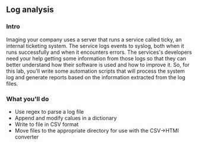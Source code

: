 ## Log analysis

### Intro
Imaging your company uses a server that runs a service called ticky, 
an internal ticketing system. The service logs events to syslog, both when it runs successfully and when it encounters errors.
The services's developers need your help getting some information from those logs so that they can better understand how their software is used
and how to improve it. So, for this lab, you'll write some automation scripts that will process the system log 
and generate reports based on the information extracted from the log files.

### What you'll do 
* Use regex to parse a log file
* Append and modify calues in a dictionary
* Write to file in CSV format
* Move files to the appropriate directory for use with the CSV->HTMl converter

